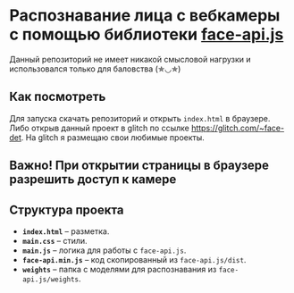 # Распознавание лица с вебкамеры с помощью библиотеки [face-api.js](https://github.com/justadudewhohacks/face-api.js)

Данный репозиторий не имеет никакой смысловой нагрузки и использовался только для баловства (✯◡✯)

## Как посмотреть

Для запуска скачать репозиторий и открыть `index.html` в браузере. Либо открыв данный проект в glitch по ссылке <https://glitch.com/~face-det>. На glitch я размещаю свои любимые проекты.

## Важно! При открытии страницы в браузере разрешить доступ к камере

## Структура проекта

- **`index.html`** – разметка.
- **`main.css`** – стили.
- **`main.js`** – логика для работы с `face-api.js`.
- **`face-api.min.js`** – код скопированный из `face-api.js/dist`.
- **`weights`** – папка с моделями для распознавания из `face-api.js/weights`.